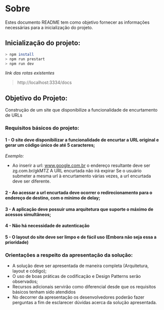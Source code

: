 # Sobre

Estes documento README tem como objetivo fornecer as informações necessárias para a inicialização do projeto.

## Inicialização do projeto:

````bash
> npm install
> npm run prestart
> npm run dev
````
_link das rotas existentes_
> http://localhost:3334/docs

## Objetivo do Projeto:
Construção de um site que disponibilize a funcionalidade de encurtamento de URLs
### Requisitos básicos do projeto:

#### 1 - O site deve disponibilizar a funcionalidade de encurtar a URL original e gerar um código único de até 5 caracteres;
_Exemplo:_
- Ao inserir a url: www.google.com.br o endereço resultante deve ser zg.com.br/gkMTZ
A URL encurtada não irá expirar
Se o usuário submeter a mesma url à encurtamento várias vezes, a url encurtada deve ser diferente.
#### 2 - Ao acessar a url encurtada deve ocorrer o redirecionamento para o endereço de destino, com o mínimo de delay;
#### 3 - A aplicação deve possuir uma arquitetura que suporte o máximo de acessos simultâneos;
#### 4 - Não há necessidade de autenticação
#### 5 - O layout do site deve ser limpo e de fácil uso (Embora não seja essa a prioridade)

### Orientações a respeito da apresentação da solução:

- A solução deve ser apresentada de maneira completa (Arquitetura, layout e código);
- O uso de boas práticas de codificação e Design Patterns serão observados;
- Recursos adicionais servirão como diferencial desde que os requisitos básicos tenham sido atendidos
- No decorrer da apresentação os desenvolvedores poderão fazer perguntas a fim de esclarecer dúvidas acerca da solução apresentada.
